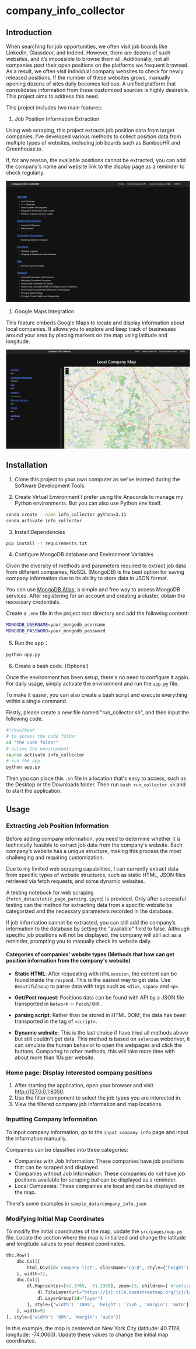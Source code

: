 # company_info_collector

## Introduction

When searching for job opportunities, we often visit job boards like LinkedIn, Glassdoor, and Indeed. However, there are dozens of such websites, and it’s impossible to browse them all. Additionally, not all companies post their open positions on the platforms we frequent browsed. As a result, we often visit individual company websites to check for newly released positions. If the number of these websites grows, manually opening dozens of sites daily becomes tedious. A unified platform that consolidates information from these customized sources is highly desirable. This project aims to address this need.

This project includes two main features:
1. Job Position Information Extraction

Using web scraping, this project extracts job position data from target companies. I’ve developed various methods to collect position data from multiple types of websites, including job boards such as BambooHR and Greenhouse.io.

If, for any reason, the available positions cannot be extracted, you can add the company's name and website link to the display page as a reminder to check regularly.

![img](/assets/images/home.png)

1. Google Maps Integration

This feature embeds Google Maps to locate and display information about local companies. It allows you to explore and keep track of businesses around your area by placing markers on the map using latitude and longitude.

![img](/assets/images/map.png)

## Installation

1. Clone this project to your own computer as we've learned during the Software Development Tools.

2. Create Virtual Environment
I prefer using the Anaconda to manage my Python environments. But you can also use Python env itself.

```sh
conda create --name info_collector python=3.11
conda activate info_collector
```

3. Install Dependencies
```sh
pip install -r requirements.txt
```
4. Configure MongoDB database and Environment Variables

Given the diversity of methods and parameters required to extract job data from different companies, NoSQL (MongoDB) is the best option for saving company information due to its ability to store data in JSON format.

You can use [MongoDB Atlas](https://www.mongodb.com/try), a simple and free way to access MongoDB services. After registering for an account and creating a cluster, obtain the necessary credentials.

Create a `.env` file in the project root directory and add the following content:
```sh
MONGODB_USERNAME=your_mongodb_username
MONGODB_PASSWORD=your_mongodb_password
```
5. Run the app：
```sh
python app.py
```

6. Create a bash code. (Optional)
   
Once the environment has been setup, there's no need to configure it again. For daily usage, simply activate the environment and run the `app.py` file.

To make it easier, you can also create a bash script and execute everything within a single command.

Firstly, please create a new file named "run_collector.sh", and then input the following code.
```sh
#!/bin/bash
# to access the code folder
cd "the code folder"
# active the environment
source activate info_collector
# run the app
python app.py
```
Then you can place this `.sh` file in a location that's easy to access, such as the Desktop or the Downloads folder. Then run `bash run_collector.sh` and to start the application.

## Usage

### Extracting Job Position Information
Before adding company information, you need to determine whether it is technically feasible to extract job data from the company's website. Each company’s website has a unique structure, making this process the most challenging and requiring customization.

Due to my limited web scraping capabilities, I can currently extract data from specific types of website structures, such as static HTML, JSON files retrieved via fetch requests, and some dynamic websites.

A testing notebook for web scraping (`fetch_data/static_page_parsing.ipynb`) is provided. Only after successful testing can the method for extracting data from a specific website be categorized and the necessary parameters recorded in the database.

If job information cannot be extracted, you can still add the company’s information to the database by setting the "available" field to false. Although specific job positions will not be displayed, the company will still act as a reminder, prompting you to manually check its website daily.

#### Categories of companies' website types (Methods that how can get position information from the company's website)

* **Static HTML**: After requesting with `HTMLsession`, the content can be found inside the `respond`. This is the easiest way to get data. Use `BeautifulSoup` to parse data with tags such as `<div>`, `<span>` and `<p>`.

* **Get/Post request**: Positions data can be found with API by a JSON file transported in `Network` -- `Fetch/XHR` .

* **parsing script**: Rather than be stored in HTML DOM, the data has been transported in the tag of `<script>`.

* **Dynamic website**: This is the last choice if have tried all methods above but still couldn't get data. This method is based on `selenium` webdriver, it can simulate the human behavior to open the webpages and click the buttons. Comparing to other methods, this will take more time with about more than 10s per website.


### Home page: Display interested company positions
1. After starting the application, open your browser and visit http://127.0.0.1:8050.
2. Use the filter component to select the job types you are interested in.
3. View the filtered company job information and map locations.

### Inputting Company Information
To input company information, go to the `input company info` page and input the information manually.

Companies can be classified into three categories:

* Companies with Job Information: These companies have job positions that can be scraped and displayed.
* Companies without Job Information: These companies do not have job positions available for scraping but can be displayed as a reminder.
* Local Companies: These companies are local and can be displayed on the map.

There's some examples in `sample_data/company_info.json`

### Modifying Initial Map Coordinates
To modify the initial coordinates of the map, update the `src/pages/map.py` file. Locate the section where the map is initialized and change the latitude and longitude values to your desired coordinates.
```python
dbc.Row([
    dbc.Col([
        html.Div(id='company-list', className="card", style={'height': '75vh', 'overflowY': 'scroll'})
    ], width=3),
    dbc.Col([
        dl.Map(center=[42.3765, -71.2356], zoom=13, children=[ #replace the center with your location 
            dl.TileLayer(url="https://{s}.tile.openstreetmap.org/{z}/{x}/{y}.png"),
            dl.LayerGroup(id="layer")
        ], style={'width': '100%', 'height': '75vh', 'margin': 'auto'})
    ], width=9)
], style={'width': '80%', 'margin': 'auto'})
```
In this example, the map is centered on New York City (latitude: 40.7128, longitude: -74.0060). Update these values to change the initial map coordinates.